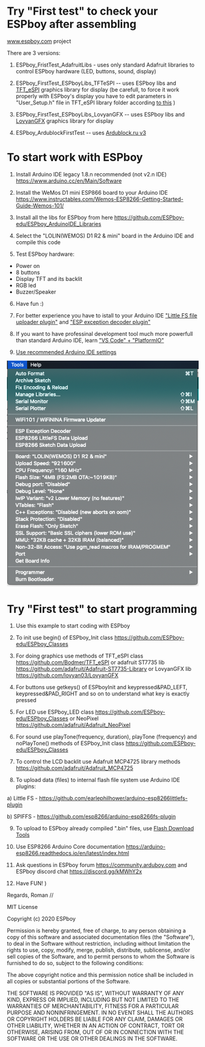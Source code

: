 # Try "First test" to check your ESPboy after assembling
www.espboy.com project

There are 3 versions:

1. ESPboy_FristTest_AdafruitLibs - uses only standard Adafruit libraries to control ESPboy hardware (LED, buttons, sound, display)

2. ESPboy_FirstTest_ESPboyLibs_TFTeSPI -- uses ESPboy libs and [TFT_eSPI](https://github.com/Bodmer/TFT_eSPI?ysclid=ln67tav62z348840877) graphics library for display (be carefull, to force it work properly with ESPboy's display you have to edit parameters in "User_Setup.h" file in TFT_eSPI library folder according [to this](https://github.com/ESPboy-edu/ESPboy_ArduinoIDE_Libraries/blob/master/TFT_eSPI-master/User_Setup.h) )

3. ESPboy_FirstTest_ESPboyLibs_LovyanGFX -- uses ESPboy libs and [LovyanGFX](https://github.com/lovyan03/LovyanGFX) graphics library for display

4. ESPboy_ArdublockFirstTest -- uses [Ardublock.ru v3](http://ardublock.ru/3/)

# To start work with ESPboy

1. Install Arduino IDE legacy 1.8.n recommended (not v2.n IDE) https://www.arduino.cc/en/Main/Software

2. Install the WeMos D1 mini ESP866 board to your Arduino IDE https://www.instructables.com/Wemos-ESP8266-Getting-Started-Guide-Wemos-101/

3. Install all the libs for ESPboy from here https://github.com/ESPboy-edu/ESPboy_ArduinoIDE_Libraries

4. Select the "LOLIN(WEMOS) D1 R2 & mini" board in the Arduino IDE and compile this code

5. Test ESPboy hardware:
- Power on
- 8 buttons
- Display TFT and its backlit
- RGB led
- Buzzer/Speaker

6. Have fun :)

7. For better experience you have to istall to your Arduino IDE ["Little FS file uploader plugin"](https://github.com/earlephilhower/arduino-esp8266littlefs-plugin) and ["ESP exception decoder plugin"](https://github.com/me-no-dev/EspExceptionDecoder)

8. If you want to have professinal development tool much more powerfull than standard Arduino IDE, learn ["VS Code" + "PlatformIO"](https://circuitsgeek.com/guides-and-how-to/programming-esp8266-using-vs-code-and-platformio/)

9. [Use recommended Arduino IDE settings](https://github.com/ESPboy-edu/ESPboy_FirstTest/blob/master/settings.png)

![Arduino IDE settings](settings.png)



# Try "First test" to start programming

1. Use this example to start coding with ESPboy

2. To init use begin() of ESPboy_Init class https://github.com/ESPboy-edu/ESPboy_Classes 

3. For doing graphics use methods of TFT_eSPI class https://github.com/Bodmer/TFT_eSPI or adafruit ST7735 lib https://github.com/adafruit/Adafruit-ST7735-Library  or LovyanGFX lib https://github.com/lovyan03/LovyanGFX

4. For buttons use getkeys() of ESPboyInit and keypressed&PAD_LEFT, keypressed&PAD_RIGHT and so on to understand what key is exactly pressed

5. For LED use ESPboy_LED class https://github.com/ESPboy-edu/ESPboy_Classes or NeoPixel https://github.com/adafruit/Adafruit_NeoPixel

6. For sound use playTone(frequency, duration), playTone (frequency) and noPlayTone() methods of ESPboy_Init class https://github.com/ESPboy-edu/ESPboy_Classes 

7. To control the LCD backlit use Adafruit MCP4725 library methods https://github.com/adafruit/Adafruit_MCP4725 

8. To upload data (files) to internal flash file system use Arduino IDE plugins: 

a) Little FS -  https://github.com/earlephilhower/arduino-esp8266littlefs-plugin

b) SPIFFS - https://github.com/esp8266/arduino-esp8266fs-plugin

9. To upload to ESPboy already compiled ".bin" files, use [Flash Download Tools](https://github.com/SequoiaSan/Guide-How-To-Upload-bin-to-ESP8266-ESP32)

10. Use ESP8266 Arduino Core documentation https://arduino-esp8266.readthedocs.io/en/latest/index.html

11. Ask questions in ESPboy forum https://community.arduboy.com and ESPboy discord chat https://discord.gg/kMWhY2x

12. Have FUN! )

Regards,
Roman
//


MIT License

Copyright (c) 2020 ESPboy

Permission is hereby granted, free of charge, to any person obtaining a copy
of this software and associated documentation files (the "Software"), to deal
in the Software without restriction, including without limitation the rights
to use, copy, modify, merge, publish, distribute, sublicense, and/or sell
copies of the Software, and to permit persons to whom the Software is
furnished to do so, subject to the following conditions:

The above copyright notice and this permission notice shall be included in all
copies or substantial portions of the Software.

THE SOFTWARE IS PROVIDED "AS IS", WITHOUT WARRANTY OF ANY KIND, EXPRESS OR
IMPLIED, INCLUDING BUT NOT LIMITED TO THE WARRANTIES OF MERCHANTABILITY,
FITNESS FOR A PARTICULAR PURPOSE AND NONINFRINGEMENT. IN NO EVENT SHALL THE
AUTHORS OR COPYRIGHT HOLDERS BE LIABLE FOR ANY CLAIM, DAMAGES OR OTHER
LIABILITY, WHETHER IN AN ACTION OF CONTRACT, TORT OR OTHERWISE, ARISING FROM,
OUT OF OR IN CONNECTION WITH THE SOFTWARE OR THE USE OR OTHER DEALINGS IN THE
SOFTWARE.
